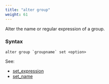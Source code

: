 ```yaml
---
title: "alter group"
weight: 61
---
```


Alter the name or regular expression of a group.

### Syntax

	alter group `groupname` set <option>

See:

 - [set_expression](./set_expression)
 - [set_name](./set_name)
